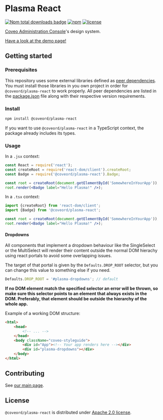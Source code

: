 # Plasma React

[![Npm total downloads badge](https://img.shields.io/npm/dt/@coveord/plasma-react.svg?style=flat-square)](https://www.npmjs.com/package/@coveord/plasma-react)
[![npm](https://img.shields.io/npm/v/@coveord/plasma-react.svg?maxAge=2592000&style=flat-square)](https://www.npmjs.com/package/@coveord/plasma-react)
[![license](https://img.shields.io/hexpm/l/plug.svg?style=flat-square)](LICENSE)

[Coveo Administration Console](https://platform.cloud.coveo.com/admin/)'s design system.

[Have a look at the demo page!](https://plasma.coveo.com/)

## Getting started

### Prerequisites

This repository uses some external libraries defined as [peer dependencies](https://devdocs.io/npm/files/package.json#peerdependencies). You must install those libraries in you own project in order for `@coveord/plasma-react` to work properly. All peer dependencies are listed in the [package.json](https://github.com/coveo/plasma/blob/master/packages/react/package.json) file along with their respective version requirements.

### Install

```bash
npm install @coveord/plasma-react
```

If you want to use `@coveord/plasma-react` in a TypeScript context, the package already includes its types.

### Usage

In a `.jsx` context:

```jsx
const React = require('react');
const createRoot = require('react-dom/client').createRoot;
const Badge = require('@coveord/plasma-react').Badge;

const root = createRoot(document.getElementById('SomewhereInYourApp'));
root.render(<Badge label="Hello Plasma!" />);
```

In a `.tsx` context:

```jsx
import {createRoot} from 'react-dom/client';
import {Badge} from '@coveord/plasma-react';

const root = createRoot(document.getElementById('SomewhereInYourApp'));
root.render(<Badge label="Hello Plasma!" />);
```

#### Dropdowns

All components that implement a dropdown behaviour like the SingleSelect or the MultiSelect will render their content outside the normal DOM hierachy using react portals to avoid some overlapping issues.

The target of that portal is given by the `Defaults.DROP_ROOT` selector, but you can change this value to something else if you need.

```ts
Defaults.DROP_ROOT = '#plasma-dropdowns'; // default
```

**If no DOM element match the specified selector an error will be thrown, so make sure this selector points to an element that always exists in the DOM. Preferably, that element should be outside the hierarchy of the whole app.**

Example of a working DOM structure:

```html
<html>
    <head>
        <!-- ... -->
    </head>
    <body className="coveo-styleguide">
        <div id="App"><!-- Your app renders here --></div>
        <div id="plasma-dropdowns"></div>
    </body>
</html>
```

## Contributing

See [our main page](https://github.com/coveo/plasma#plasma).

## License

`@coveord/plasma-react` is distributed under [Apache 2.0 license](../../LICENSE).
